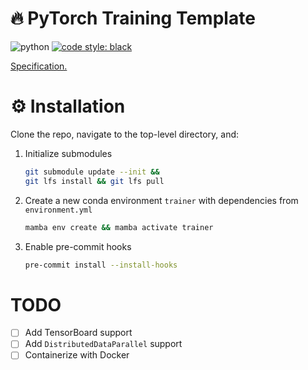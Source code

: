 # :fire: PyTorch Training Template

![python](https://img.shields.io/badge/python-3.9-blue.svg)
[![code style: black](https://img.shields.io/badge/code%20style-black-000000.svg)](https://github.com/psf/black)

[Specification.](https://docs.google.com/document/d/1O5z5TiHfbNJMPLjjezeKoCgch9f_ChQlss5xfnQr3Ao/edit)

# :gear: Installation

Clone the repo, navigate to the top-level directory, and:

1. Initialize submodules
    ```bash
    git submodule update --init &&
    git lfs install && git lfs pull
    ```

1. Create a new conda environment `trainer` with dependencies from `environment.yml`
    ```bash
    mamba env create && mamba activate trainer
    ```

1. Enable pre-commit hooks
    ```bash
    pre-commit install --install-hooks
    ```

# TODO

- [ ] Add TensorBoard support
- [ ] Add `DistributedDataParallel` support
- [ ] Containerize with Docker
